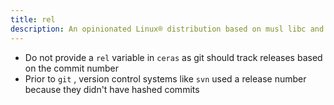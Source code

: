 ```yaml
---
title: rel
description: An opinionated Linux® distribution based on musl libc and toybox
---
```


- Do not provide a `rel` variable in `ceras` as git should track releases based on the commit number
- Prior to `git` , version control systems like `svn` used a release number because they didn't have hashed commits
